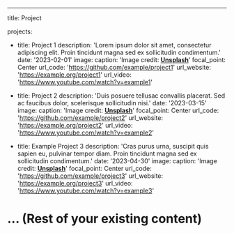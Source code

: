 ---
title: Project

projects:
  - title: Project 1
    description: 'Lorem ipsum dolor sit amet, consectetur adipiscing elit. Proin tincidunt magna sed ex sollicitudin condimentum.'
    date: '2023-02-01'
    image:
      caption: 'Image credit: [**Unsplash**](https://unsplash.com/photos/example-image-1)'
      focal_point: Center
    url_code: 'https://github.com/example/project1'
    url_website: 'https://example.org/project1'
    url_video: 'https://www.youtube.com/watch?v=example1'

  - title: Project 2
    description: 'Duis posuere tellusac convallis placerat. Sed ac faucibus dolor, scelerisque sollicitudin nisi.'
    date: '2023-03-15'
    image:
      caption: 'Image credit: [**Unsplash**](https://unsplash.com/photos/example-image-2)'
      focal_point: Center
    url_code: 'https://github.com/example/project2'
    url_website: 'https://example.org/project2'
    url_video: 'https://www.youtube.com/watch?v=example2'

  - title: Example Project 3
    description: 'Cras purus urna, suscipit quis sapien eu, pulvinar tempor diam. Proin tincidunt magna sed ex sollicitudin condimentum.'
    date: '2023-04-30'
    image:
      caption: 'Image credit: [**Unsplash**](https://unsplash.com/photos/example-image-3)'
      focal_point: Center
    url_code: 'https://github.com/example/project3'
    url_website: 'https://example.org/project3'
    url_video: 'https://www.youtube.com/watch?v=example3'

# ... (Rest of your existing content)
